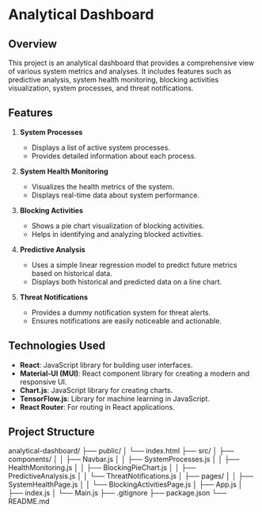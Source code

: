 # Analytical Dashboard

## Overview

This project is an analytical dashboard that provides a comprehensive view of various system metrics and analyses. It includes features such as predictive analysis, system health monitoring, blocking activities visualization, system processes, and threat notifications.

## Features

1. **System Processes**
   - Displays a list of active system processes.
   - Provides detailed information about each process.

2. **System Health Monitoring**
   - Visualizes the health metrics of the system.
   - Displays real-time data about system performance.

3. **Blocking Activities**
   - Shows a pie chart visualization of blocking activities.
   - Helps in identifying and analyzing blocked activities.

4. **Predictive Analysis**
   - Uses a simple linear regression model to predict future metrics based on historical data.
   - Displays both historical and predicted data on a line chart.

5. **Threat Notifications**
   - Provides a dummy notification system for threat alerts.
   - Ensures notifications are easily noticeable and actionable.

## Technologies Used

- **React**: JavaScript library for building user interfaces.
- **Material-UI (MUI)**: React component library for creating a modern and responsive UI.
- **Chart.js**: JavaScript library for creating charts.
- **TensorFlow.js**: Library for machine learning in JavaScript.
- **React Router**: For routing in React applications.

## Project Structure

analytical-dashboard/
├── public/
│ └── index.html
├── src/
│ ├── components/
│ │ ├── Navbar.js
│ │ ├── SystemProcesses.js
│ │ ├── HealthMonitoring.js
│ │ ├── BlockingPieChart.js
│ │ ├── PredictiveAnalysis.js
│ │ └── ThreatNotifications.js
│ ├── pages/
│ │ ├── SystemHealthPage.js
│ │ └── BlockingActivitiesPage.js
│ ├── App.js
│ ├── index.js
│ └── Main.js
├── .gitignore
├── package.json
└── README.md